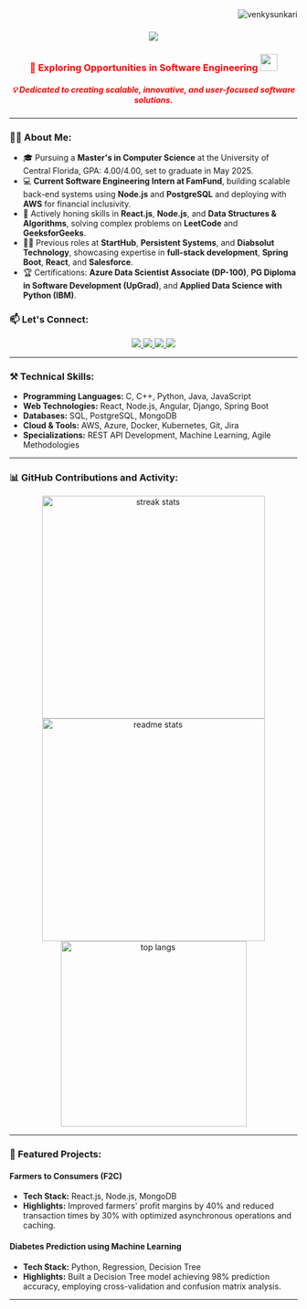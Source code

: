 <img align="right" src="https://komarev.com/ghpvc/?username=venkysunkari&label=Profile%20views&color=0e75b6&style=flat" alt="venkysunkari" />
<h1 align="center">
    <img src="https://readme-typing-svg.herokuapp.com/?font=Righteous&size=35&center=true&vCenter=true&width=500&height=70&duration=4000&lines=Hi+There!+👋;+I'm+Venkataramana+Sunkari;+Welcome+to+my+Profile!;" />

<h3 align="center" style="color: red;">🚀 Exploring Opportunities in Software Engineering <picture><img src = "https://user-images.githubusercontent.com/74038190/229223156-0cbdaba9-3128-4d8e-8719-b6b4cf741b67.gif" width = 30px></picture></h3>
<h5 align="center" style="color: red;">💡 Dedicated to creating scalable, innovative, and user-focused software solutions.</h5>

---
### 👨‍💻 About Me:
- 🎓 Pursuing a **Master's in Computer Science** at the University of Central Florida, GPA: 4.00/4.00, set to graduate in May 2025.
- 💻 **Current Software Engineering Intern at FamFund**, building scalable back-end systems using **Node.js** and **PostgreSQL** and deploying with **AWS** for financial inclusivity.
- 🌱 Actively honing skills in **React.js**, **Node.js**, and **Data Structures & Algorithms**, solving complex problems on **LeetCode** and **GeeksforGeeks**.
- 👨‍💻 Previous roles at **StartHub**, **Persistent Systems**, and **Diabsolut Technology**, showcasing expertise in **full-stack development**, **Spring Boot**, **React**, and **Salesforce**.
- 🏆 Certifications: **Azure Data Scientist Associate (DP-100)**, **PG Diploma in Software Development (UpGrad)**, and **Applied Data Science with Python (IBM)**.

### 📫 Let's Connect:
<div align="center"> 
  <a href="mailto:venkysunkari549@gmail.com">
    <img src="https://img.shields.io/badge/Gmail-333333?style=for-the-badge&logo=gmail&logoColor=red" />
  </a>
  <a href="https://www.linkedin.com/in/venkataramana-s/">
    <img src="https://img.shields.io/badge/LinkedIn-0077B5?style=for-the-badge&logo=linkedin&logoColor=white" />
  </a>
  <a href="https://github.com/venkysunkari">
     <img src="https://img.shields.io/badge/GitHub-181717?style=for-the-badge&logo=github&logoColor=white" />
  </a>
  <a href="https://venkysunkari.github.io">
     <img src="https://img.shields.io/badge/Portfolio-4CAF50?style=for-the-badge&logo=google-chrome&logoColor=white" />
  </a>
</div>

---
### ⚒️ Technical Skills:
- **Programming Languages:** C, C++, Python, Java, JavaScript
- **Web Technologies:** React, Node.js, Angular, Django, Spring Boot
- **Databases:** SQL, PostgreSQL, MongoDB
- **Cloud & Tools:** AWS, Azure, Docker, Kubernetes, Git, Jira
- **Specializations:** REST API Development, Machine Learning, Agile Methodologies

---
### 📊 GitHub Contributions and Activity:
<div align="center">
  <img width=390 src="https://github-readme-streak-stats-salesp07.vercel.app/?user=venkysunkari&count_private=true&theme=react&border_radius=10" alt="streak stats"/>
  <img width=390 src="https://github-readme-stats-salesp07.vercel.app/api?username=venkysunkari&count_private=true&show_icons=true&theme=react&rank_icon=github&border_radius=10" alt="readme stats" />
  <br/>
  <img width=325 align="center" src="https://github-readme-stats-salesp07.vercel.app/api/top-langs/?username=venkysunkari&hide=HTML&langs_count=8&layout=compact&theme=react&border_radius=10&size_weight=0.5&count_weight=0.5&exclude_repo=github-readme-stats" alt="top langs" />
</div>

---
### 🌟 Featured Projects:
#### **Farmers to Consumers (F2C)**
- **Tech Stack:** React.js, Node.js, MongoDB
- **Highlights:** Improved farmers' profit margins by 40% and reduced transaction times by 30% with optimized asynchronous operations and caching.
#### **Diabetes Prediction using Machine Learning**
- **Tech Stack:** Python, Regression, Decision Tree
- **Highlights:** Built a Decision Tree model achieving 98% prediction accuracy, employing cross-validation and confusion matrix analysis.
---
